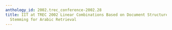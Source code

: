```yaml
---
anthology_id: 2002.trec_conference-2002.28
title: IIT at TREC 2002 Linear Combinations Based on Document Structure and Varied
  Stemming for Arabic Retrieval
---
```


